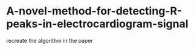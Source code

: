 # A-novel-method-for-detecting-R-peaks-in-electrocardiogram-signal
recreate the algorithm in the paper
